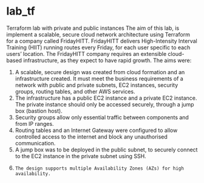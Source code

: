 # lab_tf
Terraform lab with private and public instances
The aim of this lab, is implement a scalable, secure cloud network architecture using Terraform for a company called FridayHITT. 
FridayHITT delivers High-Intensity Interval Training (HIIT) running routes every Friday, for each user specific to each users’ location. The FridayHITT company requires an extensible cloud-based infrastructure, as they expect to have rapid growth.
 The aims were:
  1.	A scalable, secure design was created from cloud formation and an infrastructure created. It must meet the business requirements of a network with public and private subnets, EC2 instances, security groups, routing tables, and other AWS services.
  2.	The infrastructure has a public EC2 instance and a private EC2 instance. The private instance should only be accessed securely, through a jump box (bastion host).
  3.	Security groups allow only essential traffic between components and from IP ranges.
  4.	Routing tables and an Internet Gateway were configured to allow controlled access to the internet and block any unauthorised communication.
  5.	A jump box was to be deployed in the public subnet, to securely connect to the EC2 instance in the private subnet using SSH.
  6.	 The design supports multiple Availability Zones (AZs) for high availability.
